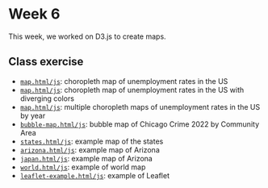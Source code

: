 # Week 6

This week, we worked on D3.js to create maps. 

## Class exercise

- [`map.html/js`](https://ayakow1.github.io/CAPP30239_FA22/week_07/choropleth/map.html): choropleth map of unemployment rates in the US
- [`map.html/js`](https://ayakow1.github.io/CAPP30239_FA22/week_07/choropleth/map-diverging.html): choropleth map of unemployment rates in the US with diverging colors
- [`map.html/js`](https://ayakow1.github.io/CAPP30239_FA22/week_07/choropleth/map-multiples.html): multiple choropleth maps of unemployment rates in the US by year
- [`bubble-map.html/js`](https://ayakow1.github.io/CAPP30239_FA22/week_07/bubble-map/bubble-map.html): bubble map of Chicago Crime 2022 by Community Area
- [`states.html/js`](https://ayakow1.github.io/CAPP30239_FA22/week_07/maps2/states.html): example map of the states
- [`arizona.html/js`](https://ayakow1.github.io/CAPP30239_FA22/week_07/maps2/arizona.html): example map of Arizona
- [`japan.html/js`](https://ayakow1.github.io/CAPP30239_FA22/week_07/maps2/japan.html): example map of Arizona
- [`world.html/js`](https://ayakow1.github.io/CAPP30239_FA22/week_07/maps2/world.html): example of world map
- [`leaflet-example.html/js`](https://ayakow1.github.io/CAPP30239_FA22/week_07/maps2/leaflet-example.html): example of Leaflet
